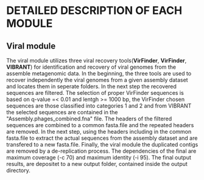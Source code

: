 # DETAILED DESCRIPTION OF EACH MODULE

## Viral module
The viral module utilizes three viral recovery tools(**VirFinder**, **VirFinder**, **VIBRANT**) for identification and recovery of viral genomes from the assemble metagenomic data. In the beginning, the three tools are used to recover independently the viral genomes from a given assembly dataset and locates them in seperate folders.  In the next step the recovered sequences are filtered. The selection of proper VirFinder sequences is based on q-value =< 0.01 and lentgh >= 1000 bp, the VirFinder chosen sequences are those classified into categories 1 and 2 and from VIBRANT the selected sequences are contained in the "Assembly.phages_combined.fna" file. The headers of the filtered sequences are combined to a common fasta.file and the repeated headers are removed. In the next step, using the headers including in the common fasta.file to extract the actual sequences from the assembly dataset and are transfered to a new fasta.file. Finally, the viral module the duplicated contigs are removed by a de-replication process. The dependencies of the final are maximum coverage (-c 70) and maximum identity (-i 95). The final output results, are depositet to a new output folder, contained inside the output directory.
